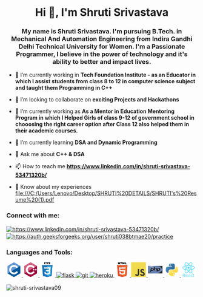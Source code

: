 <h1 align="center">Hi 👋, I'm Shruti Srivastava</h1>
<h3 align="center">My name is Shruti Srivastava. I'm pursuing B.Tech. in Mechanical And Automation Engineering from Indira Gandhi Delhi Technical University for Women. I'm a Passionate Programmer, I believe in the power of technology and it's ability to better and impact lives.</h3>

- 🔭 I’m currently working in **Tech Foundation Institute - as an Educator in which I assist students from class 8 to 12 in computer science subject and taught them Programming in C++**

- 🌱 I’m looking to collaborate on **exciting Projects and Hackathons**

- 👯 I’m currently working as **As a Mentor in Education Mentoring Program in which I Helped Girls of class 9-12 of government school in chooosing the right career option after Class 12 also helped them in their academic courses.**

- 🤝 I’m currently learning **DSA and Dynamic Programming**

- 💬 Ask me about **C++ & DSA**

- 📫 How to reach me **https://www.linkedin.com/in/shruti-srivastava-53471320b/**

- 📄 Know about my experiences [file:///C:/Users/Lenovo/Desktop/SHRUTI%20DETAILS/SHRUTI's%20Resume%20(1).pdf](file:///C:/Users/Lenovo/Desktop/SHRUTI%20DETAILS/SHRUTI's%20Resume%20(1).pdf)

<h3 align="left">Connect with me:</h3>
<p align="left">
<a href="https://linkedin.com/in/https://www.linkedin.com/in/shruti-srivastava-53471320b/" target="blank"><img align="center" src="https://raw.githubusercontent.com/rahuldkjain/github-profile-readme-generator/master/src/images/icons/Social/linked-in-alt.svg" alt="https://www.linkedin.com/in/shruti-srivastava-53471320b/" height="30" width="40" /></a>
<a href="https://auth.geeksforgeeks.org/user/https://auth.geeksforgeeks.org/user/shruti038btmae20/practice" target="blank"><img align="center" src="https://raw.githubusercontent.com/rahuldkjain/github-profile-readme-generator/master/src/images/icons/Social/geeks-for-geeks.svg" alt="https://auth.geeksforgeeks.org/user/shruti038btmae20/practice" height="30" width="40" /></a>
</p>

<h3 align="left">Languages and Tools:</h3>
<p align="left"> <a href="https://www.cprogramming.com/" target="_blank" rel="noreferrer"> <img src="https://raw.githubusercontent.com/devicons/devicon/master/icons/c/c-original.svg" alt="c" width="40" height="40"/> </a> <a href="https://www.w3schools.com/cpp/" target="_blank" rel="noreferrer"> <img src="https://raw.githubusercontent.com/devicons/devicon/master/icons/cplusplus/cplusplus-original.svg" alt="cplusplus" width="40" height="40"/> </a> <a href="https://www.w3schools.com/css/" target="_blank" rel="noreferrer"> <img src="https://raw.githubusercontent.com/devicons/devicon/master/icons/css3/css3-original-wordmark.svg" alt="css3" width="40" height="40"/> </a> <a href="https://flask.palletsprojects.com/" target="_blank" rel="noreferrer"> <img src="https://www.vectorlogo.zone/logos/pocoo_flask/pocoo_flask-icon.svg" alt="flask" width="40" height="40"/> </a> <a href="https://git-scm.com/" target="_blank" rel="noreferrer"> <img src="https://www.vectorlogo.zone/logos/git-scm/git-scm-icon.svg" alt="git" width="40" height="40"/> </a> <a href="https://heroku.com" target="_blank" rel="noreferrer"> <img src="https://www.vectorlogo.zone/logos/heroku/heroku-icon.svg" alt="heroku" width="40" height="40"/> </a> <a href="https://www.w3.org/html/" target="_blank" rel="noreferrer"> <img src="https://raw.githubusercontent.com/devicons/devicon/master/icons/html5/html5-original-wordmark.svg" alt="html5" width="40" height="40"/> </a> <a href="https://developer.mozilla.org/en-US/docs/Web/JavaScript" target="_blank" rel="noreferrer"> <img src="https://raw.githubusercontent.com/devicons/devicon/master/icons/javascript/javascript-original.svg" alt="javascript" width="40" height="40"/> </a> <a href="https://www.php.net" target="_blank" rel="noreferrer"> <img src="https://raw.githubusercontent.com/devicons/devicon/master/icons/php/php-original.svg" alt="php" width="40" height="40"/> </a> <a href="https://www.python.org" target="_blank" rel="noreferrer"> <img src="https://raw.githubusercontent.com/devicons/devicon/master/icons/python/python-original.svg" alt="python" width="40" height="40"/> </a> <a href="https://reactjs.org/" target="_blank" rel="noreferrer"> <img src="https://raw.githubusercontent.com/devicons/devicon/master/icons/react/react-original-wordmark.svg" alt="react" width="40" height="40"/> </a> </p>

<p><img align="center" src="https://github-readme-stats.vercel.app/api/top-langs?username=shruti-srivastava09&show_icons=true&locale=en&layout=compact" alt="shruti-srivastava09" /></p>
